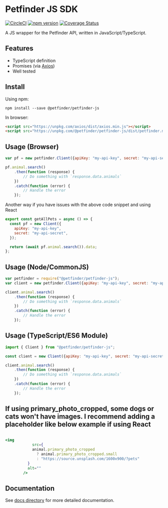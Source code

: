 # Petfinder JS SDK

[![CircleCI](https://circleci.com/gh/petfinder-com/petfinder-js-sdk.svg?style=shield)](https://circleci.com/gh/petfinder-com/petfinder-js-sdk)
[![npm version](https://img.shields.io/npm/v/@petfinder/petfinder-js.svg)](https://www.npmjs.com/package/@petfinder/petfinder-js)
[![Coverage Status](https://coveralls.io/repos/github/petfinder-com/petfinder-js-sdk/badge.svg?branch=feature%2Fcoveralls)](https://coveralls.io/github/petfinder-com/petfinder-js-sdk?branch=feature%2Fcoveralls)

A JS wrapper for the Petfinder API, written in JavaScript/TypeScript.

## Features

* TypeScript definition
* Promises (via [Axios](https://github.com/axios/axios))
* Well tested

## Install

Using npm:

    npm install --save @petfinder/petfinder-js

In browser:

```html
<script src="https://unpkg.com/axios/dist/axios.min.js"></script>
<script src="https://unpkg.com/@petfinder/petfinder-js/dist/petfinder.min.js"></script>
```

## Usage (Browser)

```js
var pf = new petfinder.Client({apiKey: "my-api-key", secret: "my-api-secret"});

pf.animal.search()
    .then(function (response) {
        // Do something with `response.data.animals`
    })
    .catch(function (error) {
        // Handle the error
    });
```

Another way if you have issues with the above code snippet and using React

```js
export const getAllPets = async () => {
  const pf = new Client({
    apiKey: "my-api-key",
    secret: "my-api-secret",
  });

  return (await pf.animal.search()).data;
};
```

## Usage (Node/CommonJS)

```js
var petfinder = require("@petfinder/petfinder-js");
var client = new petfinder.Client({apiKey: "my-api-key", secret: "my-api-secret"});

client.animal.search()
    .then(function (response) {
        // Do something with `response.data.animals`
    })
    .catch(function (error) {
        // Handle the error
    });
```

## Usage (TypeScript/ES6 Module)

```js
import { Client } from "@petfinder/petfinder-js";

const client = new Client({apiKey: "my-api-key", secret: "my-api-secret"});

client.animal.search()
    .then(function (response) {
        // Do something with `response.data.animals`
    })
    .catch(function (error) {
        // Handle the error
    });
```

## If using primary_photo_cropped, some dogs or cats won't have images. I recommend adding a placeholder like below example if using React

```jsx

<img
            src={
            animal.primary_photo_cropped
              ? animal.primary_photo_cropped.small
              : "https://source.unsplash.com/1600x900/?pets"
          }
          alt=""
        />

```

## Documentation

See [docs directory](docs/) for more detailed documentation.
